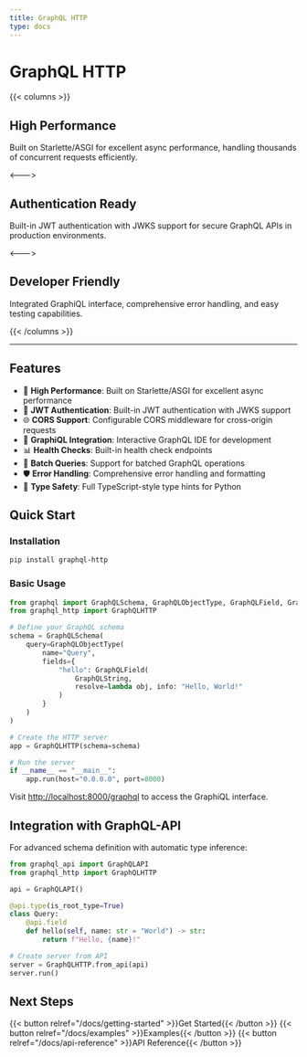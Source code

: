 ```yaml
---
title: GraphQL HTTP
type: docs
---
```


# GraphQL HTTP

{{< columns >}}

## High Performance

Built on Starlette/ASGI for excellent async performance, handling thousands of concurrent requests efficiently.

<--->

## Authentication Ready  

Built-in JWT authentication with JWKS support for secure GraphQL APIs in production environments.

<--->

## Developer Friendly

Integrated GraphiQL interface, comprehensive error handling, and easy testing capabilities.

{{< /columns >}}

---

## Features

- 🚀 **High Performance**: Built on Starlette/ASGI for excellent async performance
- 🔐 **JWT Authentication**: Built-in JWT authentication with JWKS support  
- 🌐 **CORS Support**: Configurable CORS middleware for cross-origin requests
- 🎨 **GraphiQL Integration**: Interactive GraphQL IDE for development
- 📊 **Health Checks**: Built-in health check endpoints
- 🔄 **Batch Queries**: Support for batched GraphQL operations
- 🛡️ **Error Handling**: Comprehensive error handling and formatting
- 📝 **Type Safety**: Full TypeScript-style type hints for Python

## Quick Start

### Installation

```bash
pip install graphql-http
```

### Basic Usage

```python
from graphql import GraphQLSchema, GraphQLObjectType, GraphQLField, GraphQLString
from graphql_http import GraphQLHTTP

# Define your GraphQL schema
schema = GraphQLSchema(
    query=GraphQLObjectType(
        name="Query",
        fields={
            "hello": GraphQLField(
                GraphQLString,
                resolve=lambda obj, info: "Hello, World!"
            )
        }
    )
)

# Create the HTTP server
app = GraphQLHTTP(schema=schema)

# Run the server
if __name__ == "__main__":
    app.run(host="0.0.0.0", port=8000)
```

Visit [http://localhost:8000/graphql](http://localhost:8000/graphql) to access the GraphiQL interface.

## Integration with GraphQL-API

For advanced schema definition with automatic type inference:

```python
from graphql_api import GraphQLAPI
from graphql_http import GraphQLHTTP

api = GraphQLAPI()

@api.type(is_root_type=True)
class Query:
    @api.field
    def hello(self, name: str = "World") -> str:
        return f"Hello, {name}!"

# Create server from API
server = GraphQLHTTP.from_api(api)
server.run()
```

## Next Steps

{{< button relref="/docs/getting-started" >}}Get Started{{< /button >}}
{{< button relref="/docs/examples" >}}Examples{{< /button >}}
{{< button relref="/docs/api-reference" >}}API Reference{{< /button >}}